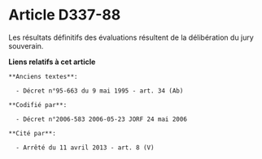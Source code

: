 # Article D337-88

Les résultats définitifs des évaluations résultent de la délibération du jury souverain.

**Liens relatifs à cet article**

	**Anciens textes**:

	  - Décret n°95-663 du 9 mai 1995 - art. 34 (Ab)

	**Codifié par**:

	  - Décret n°2006-583 2006-05-23 JORF 24 mai 2006

	**Cité par**:

	  - Arrêté du 11 avril 2013 - art. 8 (V)
